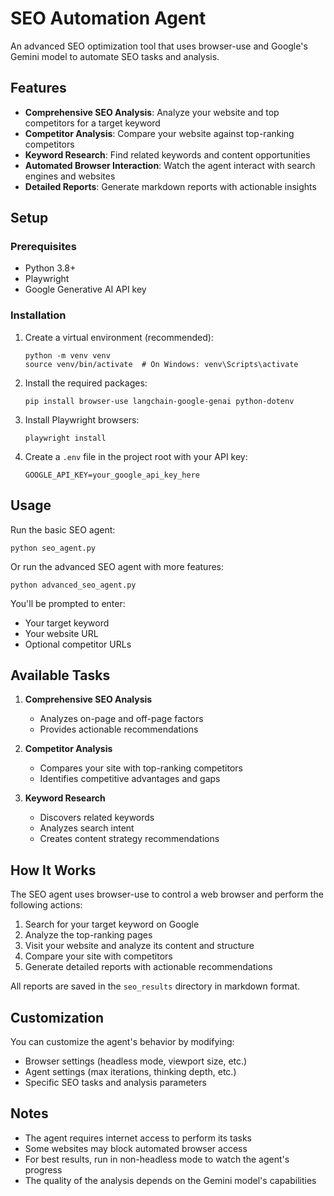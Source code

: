 # SEO Automation Agent

An advanced SEO optimization tool that uses browser-use and Google's Gemini model to automate SEO tasks and analysis.

## Features

- **Comprehensive SEO Analysis**: Analyze your website and top competitors for a target keyword
- **Competitor Analysis**: Compare your website against top-ranking competitors
- **Keyword Research**: Find related keywords and content opportunities
- **Automated Browser Interaction**: Watch the agent interact with search engines and websites
- **Detailed Reports**: Generate markdown reports with actionable insights

## Setup

### Prerequisites

- Python 3.8+
- Playwright
- Google Generative AI API key

### Installation

1. Create a virtual environment (recommended):
   ```
   python -m venv venv
   source venv/bin/activate  # On Windows: venv\Scripts\activate
   ```

2. Install the required packages:
   ```
   pip install browser-use langchain-google-genai python-dotenv
   ```

3. Install Playwright browsers:
   ```
   playwright install
   ```

4. Create a `.env` file in the project root with your API key:
   ```
   GOOGLE_API_KEY=your_google_api_key_here
   ```

## Usage

Run the basic SEO agent:

```
python seo_agent.py
```

Or run the advanced SEO agent with more features:

```
python advanced_seo_agent.py
```

You'll be prompted to enter:
- Your target keyword
- Your website URL
- Optional competitor URLs

## Available Tasks

1. **Comprehensive SEO Analysis**
   - Analyzes on-page and off-page factors
   - Provides actionable recommendations

2. **Competitor Analysis**
   - Compares your site with top-ranking competitors
   - Identifies competitive advantages and gaps

3. **Keyword Research**
   - Discovers related keywords
   - Analyzes search intent
   - Creates content strategy recommendations

## How It Works

The SEO agent uses browser-use to control a web browser and perform the following actions:

1. Search for your target keyword on Google
2. Analyze the top-ranking pages
3. Visit your website and analyze its content and structure
4. Compare your site with competitors
5. Generate detailed reports with actionable recommendations

All reports are saved in the `seo_results` directory in markdown format.

## Customization

You can customize the agent's behavior by modifying:

- Browser settings (headless mode, viewport size, etc.)
- Agent settings (max iterations, thinking depth, etc.)
- Specific SEO tasks and analysis parameters

## Notes

- The agent requires internet access to perform its tasks
- Some websites may block automated browser access
- For best results, run in non-headless mode to watch the agent's progress
- The quality of the analysis depends on the Gemini model's capabilities 